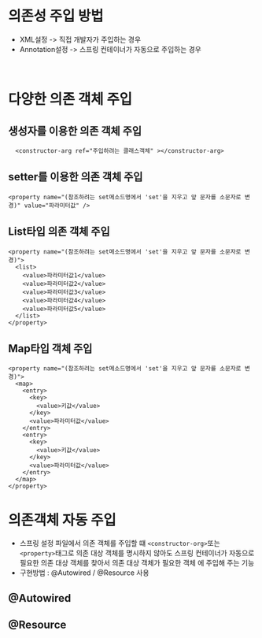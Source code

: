 # 의존성 주입 방법
* XML설정 -> 직접 개발자가 주입하는 경우
* Annotation설정 -> 스프링 컨테이너가 자동으로 주입하는 경우
<br> 

# 다양한 의존 객체 주입 

## 생성자를 이용한 의존 객체 주입

```
  <constructor-arg ref="주입하려는 클래스객체" ></constructor-arg>
```

## setter를 이용한 의존 객체 주입
```
<property name="(참조하려는 set메소드명에서 'set'을 지우고 앞 문자를 소문자로 변경)" value="파라미터값" />
```
## List타입 의존 객체 주입
```
<property name="(참조하려는 set메소드명에서 'set'을 지우고 앞 문자를 소문자로 변경)">
  <list>
    <value>파라미터값1</value>
    <value>파라미터값2</value>
    <value>파라미터값3</value>
    <value>파라미터값4</value>
    <value>파라미터값5</value>
  </list>
</property>
```
## Map타입 객체 주입
```
<property name="(참조하려는 set메소드명에서 'set'을 지우고 앞 문자를 소문자로 변경)">
  <map>
    <entry>
      <key>
        <value>키값</value>
      </key>
      <value>파라미터값</value>
    </entry>
    <entry>
      <key>
        <value>키값</value>
      </key>
      <value>파라미터값</value>
    </entry>
  </map>
</property>
```

# 의존객체 자동 주입
* 스프링 설정 파일에서 의존 객체를 주입할 떄 ```<constructor-org>```또는 ```<property>```태그로 의존 대상 객체를 명시하지 않아도 스프링 컨테이너가 자동으로 필요한 의존 대상 객체를 찾아서 의존 대상 객체가 필요한 객체 에 주입해 주는 기능
* 구현방법 : @Autowired / @Resource 사용

## @Autowired
## @Resource

